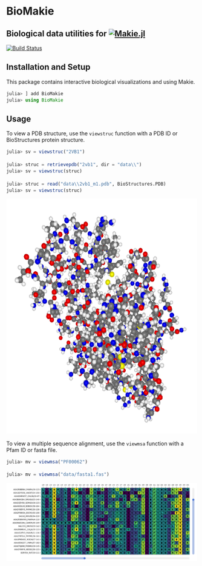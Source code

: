 # BioMakie

## Biological data utilities for <a href = "https://www.github.com/JuliaPlots/Makie.jl"><img src="https://raw.githubusercontent.com/JuliaPlots/Makie.jl/master/assets/logo.png" alt="Makie.jl" height="30" align = "top"></a>

[![Build Status](https://travis-ci.com/kool7d/BioMakie.jl.svg?branch=master)](https://travis-ci.com/kool7d/BioMakie.jl)

## Installation and Setup

This package contains interactive biological visualizations and using Makie.

```julia
julia> ] add BioMakie
julia> using BioMakie
```

## Usage

To view a PDB structure, use the `viewstruc` function with a PDB ID or BioStructures protein structure.
```julia
julia> sv = viewstruc("2VB1")

julia> struc = retrievepdb("2vb1", dir = "data\\")
julia> sv = viewstruc(struc)

julia> struc = read("data\\2vb1_m1.pdb", BioStructures.PDB)
julia> sv = viewstruc(struc)
```
<p align="center">
  <img width="550" height="620" src="docs/src/assets/2vb1.png">
</p>

To view a multiple sequence alignment, use the `viewmsa` function with a Pfam ID or fasta file.
```julia
julia> mv = viewmsa("PF00062")

julia> mv = viewmsa("data/fasta1.fas")
```
![Image of msa](docs/src/assets/pf00062.png)
